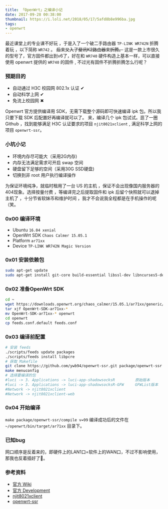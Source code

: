 ```yaml
---
title: 「OpenWrt」之编译小记
date: 2017-09-28 00:38:00
thumbnail: https://i.loli.net/2018/05/17/5afd8b8e996ba.jpg
tags:
- openwrt
---
```

最近课堂上的专业课不好玩 ，于是入了一个破二手路由器 `TP-LINK WR742N` 折腾着玩 ，以下简称 `WR742` 。 ~~后来又入了斐讯K2路由器来折腾。~~
这是一款上市很久的型号了，官方固件都出到v6了，好在和 `WR740` 硬件构造上基本一样，可以直接使用 openwrt 提供的 `WR740` 的固件 , 不过光有固件不折腾折腾怎么行呢？  

<!-- more -->

### 预期目的

- 自动通过 H3C 校园网 802.1x 认证 ✔
- 自动科学上网 ✔
- 免流上校园网 ✖

Openwrt 官方提供编译用 SDK，无需下载整个源码即可快速编译 ipk 包。所以我只要下载 SDK 后配置好再编译就可以了。
来，编译几个 ipk 包试试。逛了一圈 Github ，找到能够满足 H3C 认证要求的项目 `njit8021xclient` , 满足科学上网的项目 `openwrt-ssr`。

### 小坑小记

- 环境内存尽可能大（采用2G内存)
- 内存无法满足需求可开启 swap 空间
- 硬盘留下足够的空间（采用30G SSD硬盘)
- 切换到非 root 用户执行编译操作 

为保证环境纯净，就临时租用了一台 US 的主机 ，保证不会出现像国内服务器的404现象。选择按量付费 ，等编译完之后提取固件和 ipk 后留个快照就可以退掉主机了 ，十分节省软妹币和维护时间 ，我才不会说我全程都是在手机操作的呢（笑。

### 0x00 编译环境

- Ubuntu `16.04 xenial`
- OpenWrt SDK `Chaos Calmer 15.05.1`
- Platform `ar71xx`
- Device `TP-LINK WR742N Magic Version`

### 0x01 安装依赖包

```bash
sudo apt-get update
sudo apt-get install git-core build-essential libssl-dev libncurses5-dev unzip gawk zlib1g-dev 
```

### 0x02 准备OpenWrt SDK

```bash       
cd ~                                                                     
wget https://downloads.openwrt.org/chaos_calmer/15.05.1/ar71xx/generic/OpenWrt-SDK-15.05.1-ar71xx-generic_gcc-4.8-linaro_uClibc-0.9.33.2.Linux-x86_64.tar.bz2
tar xjf OpenWrt-SDK-ar71xx-*
mv OpenWrt-SDK-ar71xx-* openwrt
cd openwrt
cp feeds.conf.default feeds.conf
```

### 0x03 编译前配置 

```bash
# 安装 feeds
./scripts/feeds update packages
./scripts/feeds install libpcre
# 获取 Makefile
git clone https://github.com/ywb94/openwrt-ssr.git package/openwrt-ssr
make menuconfig
# 选择要编译的包 
#luci -> 3. Applications -> luci-app-shadowsocksR         原始版本
#luci -> 3. Applications -> luci-app-shadowsocksR-GFW     GFWList版本
#Network -> njit8021xclient
#Network -> njit8021xclient-web
```

### 0x04 开始编译

`make package/openwrt-ssr/compile v=99`
编译成功后的文件在 `~/openwrt/bin/target/ar71xx` 目录下。

### 已知bug

网口顺序是反着来的，即硬件上的LAN1口=软件上的WAN口，不过不影响使用，那我也反着插好了🌚。  

### 参考资料

- [官方 Wiki](https://wiki.openwrt.org/doc/howto/buildroot.exigence)
- [官方 Development](https://wiki.openwrt.org/doc/faq/development)
- [njit8021xclient](https://github.com/liuqun/njit8021xclient)
- [openwrt-ssr](https://github.com/ywb94/openwrt-ssr)
